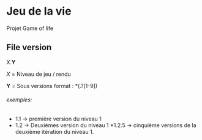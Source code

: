 # Jeu de la vie

Projet Game of life



## File version
_X_.**Y**

_X_ = Niveau de jeu / rendu

**Y** = Sous versions format :  *(.?[1-9])


###### exemples:
 * 1.1 -> première version du niveau 1
 * 1.2 -> Deuxièmes version du niveau 1
   *1.2.5 -> cinquième versions de la deuxième itération du niveau 1.
